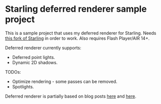Starling deferred renderer sample project
=========================================

This is a sample project that uses my deferred renderer for Starling. Needs [this fork of Starling](https://github.com/Varnius/Starling-Framework) in order to work. Also requires Flash Player/AIR 14+.

Deferred renderer currently supports:

* Deferred point lights.
* Dynamic 2D shadows.

TODOs:

* Optimize rendering - some passes can be removed.
* Spotlights.

Deferred renderer is partially based on blog posts [here](http://www.catalinzima.com/xna/tutorials/deferred-rendering-in-xna/) and [here](http://www.soolstyle.com/2010/06/29/2d-lightning-continued/).

<img src="http://nekobit.puslapiai.lt/screens/mrt.png" alt="" />
